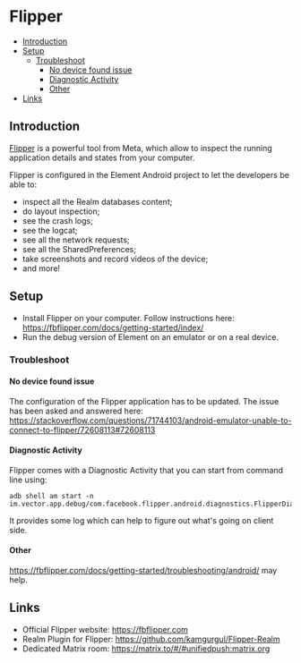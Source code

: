 # Flipper

<!--- TOC -->

* [Introduction](#introduction)
* [Setup](#setup)
  * [Troubleshoot](#troubleshoot)
    * [No device found issue](#no-device-found-issue)
    * [Diagnostic Activity](#diagnostic-activity)
    * [Other](#other)
* [Links](#links)

<!--- END -->

## Introduction

[Flipper](https://fbflipper.com) is a powerful tool from Meta, which allow to inspect the running application details and states from your computer.

Flipper is configured in the Element Android project to let the developers be able to:
- inspect all the Realm databases content;
- do layout inspection;
- see the crash logs;
- see the logcat;
- see all the network requests;
- see all the SharedPreferences;
- take screenshots and record videos of the device;
- and more!

## Setup

- Install Flipper on your computer. Follow instructions here: https://fbflipper.com/docs/getting-started/index/
- Run the debug version of Element on an emulator or on a real device.

### Troubleshoot

#### No device found issue

The configuration of the Flipper application has to be updated. The issue has been asked and answered here: https://stackoverflow.com/questions/71744103/android-emulator-unable-to-connect-to-flipper/72608113#72608113

#### Diagnostic Activity

Flipper comes with a Diagnostic Activity that you can start from command line using:

```shell
adb shell am start -n im.vector.app.debug/com.facebook.flipper.android.diagnostics.FlipperDiagnosticActivity
```

It provides some log which can help to figure out what's going on client side.

#### Other

https://fbflipper.com/docs/getting-started/troubleshooting/android/ may help.

## Links

- Official Flipper website: https://fbflipper.com
- Realm Plugin for Flipper: https://github.com/kamgurgul/Flipper-Realm
- Dedicated Matrix room: https://matrix.to/#/#unifiedpush:matrix.org

